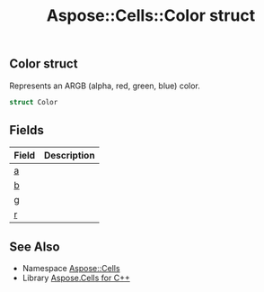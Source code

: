 ﻿---
title: Aspose::Cells::Color struct
linktitle: Color
second_title: Aspose.Cells for C++ API Reference
description: 'Aspose::Cells::Color struct. Represents an ARGB (alpha, red, green, blue) color in C++.'
type: docs
weight: 26600
url: /cpp/aspose.cells/color/
---
## Color struct


Represents an ARGB (alpha, red, green, blue) color.

```cpp
struct Color
```

## Fields

| Field | Description |
| --- | --- |
| [a](./a/) |  |
| [b](./b/) |  |
| [g](./g/) |  |
| [r](./r/) |  |
## See Also

* Namespace [Aspose::Cells](../)
* Library [Aspose.Cells for C++](../../)
